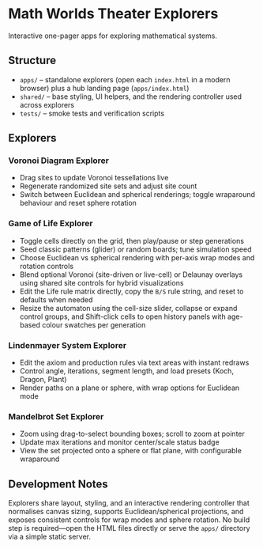 # Math Worlds Theater Explorers

Interactive one-pager apps for exploring mathematical systems.

## Structure

- `apps/` – standalone explorers (open each `index.html` in a modern browser) plus a hub landing page (`apps/index.html`)
- `shared/` – base styling, UI helpers, and the rendering controller used across explorers
- `tests/` – smoke tests and verification scripts

## Explorers

### Voronoi Diagram Explorer
- Drag sites to update Voronoi tessellations live
- Regenerate randomized site sets and adjust site count
- Switch between Euclidean and spherical renderings; toggle wraparound behaviour and reset sphere rotation

### Game of Life Explorer
- Toggle cells directly on the grid, then play/pause or step generations
- Seed classic patterns (glider) or random boards; tune simulation speed
- Choose Euclidean vs spherical rendering with per-axis wrap modes and rotation controls
- Blend optional Voronoi (site-driven or live-cell) or Delaunay overlays using shared site controls for hybrid visualizations
- Edit the Life rule matrix directly, copy the `B/S` rule string, and reset to defaults when needed
- Resize the automaton using the cell-size slider, collapse or expand control groups, and Shift-click cells to open history panels with age-based colour swatches per generation

### Lindenmayer System Explorer
- Edit the axiom and production rules via text areas with instant redraws
- Control angle, iterations, segment length, and load presets (Koch, Dragon, Plant)
- Render paths on a plane or sphere, with wrap options for Euclidean mode

### Mandelbrot Set Explorer
- Zoom using drag-to-select bounding boxes; scroll to zoom at pointer
- Update max iterations and monitor center/scale status badge
- View the set projected onto a sphere or flat plane, with configurable wraparound

## Development Notes

Explorers share layout, styling, and an interactive rendering controller that normalises canvas sizing, supports Euclidean/spherical projections, and exposes consistent controls for wrap modes and sphere rotation. No build step is required—open the HTML files directly or serve the `apps/` directory via a simple static server.

